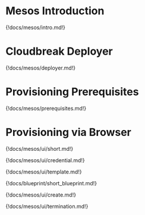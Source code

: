 # Mesos Introduction

{!docs/mesos/intro.md!}

# Cloudbreak Deployer

{!docs/mesos/deployer.md!}

# Provisioning Prerequisites

{!docs/mesos/prerequisites.md!}

# Provisioning via Browser

{!docs/mesos/ui/short.md!}

{!docs/mesos/ui/credential.md!}

{!docs/mesos/ui/template.md!}

{!docs/blueprint/short_blueprint.md!}

{!docs/mesos/ui/create.md!}

{!docs/mesos/ui/termination.md!}
